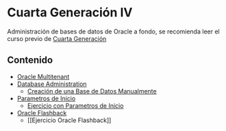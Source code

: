 # Cuarta Generación IV

Administración de bases de datos de Oracle a fondo, se recomienda leer el curso previo de [Cuarta Generación](../cuarta-generacion-3/cuarta_gen_3)

## Contenido

* [Oracle Multitenant](oracle_multitenant)
* [Database Administration](database_administration)
    * [Creación de una Base de Datos Manualmente](creacion_db) 
* [Parametros de Inicio](Parametros_de_Inicio)
    * [Ejercicio con Parametros de Inicio](ejercicio_parametros) 
* [Oracle Flashback](Oracle_Flashback)
    * [[Ejercicio Oracle Flashback]]
